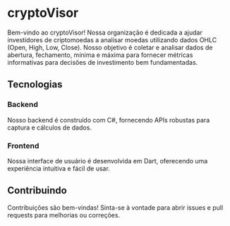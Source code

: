 # cryptoVisor

Bem-vindo ao cryptoVisor! Nossa organização é dedicada a ajudar investidores de criptomoedas a analisar moedas utilizando dados OHLC (Open, High, Low, Close). Nosso objetivo é coletar e analisar dados de abertura, fechamento, mínima e máxima para fornecer métricas informativas para decisões de investimento bem fundamentadas.

## Tecnologias

### Backend

Nosso backend é construído com C#, fornecendo APIs robustas para captura e cálculos de dados.

### Frontend

Nossa interface de usuário é desenvolvida em Dart, oferecendo uma experiência intuitiva e fácil de usar.

## Contribuindo

Contribuições são bem-vindas! Sinta-se à vontade para abrir issues e pull requests para melhorias ou correções.
